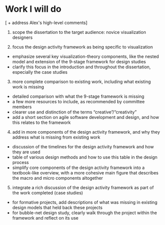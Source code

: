 # Work I will do

[ + address Alex's high-level comments]

1. scope the dissertation to the target audience: novice visualization designers


2. focus the design activity framework as being specific to visualization

- emphasize several key visualization-theory components, like the nested model and extension of the 9-stage framework for design studies
- clarify this focus in the introduction and throughout the dissertation, especially the case studies



3. more complete comparison to existing work, including what existing work is missing

- detailed comparison with what the 9-stage framework is missing
- a few more resources to include, as recommended by committee members
- clearer use and distinction of the terms “creative”/“creativity”
- add a short section on agile software development and design, and how this relates to the framework



4. add in more components of the design activity framework, and why they address what is missing from existing work

- discussion of the timelines for the design activity framework and how they are used
- table of various design methods and how to use this table in the design process
- simplify core components of the design activity framework into a textbook-like overview, with a more cohesive main figure that describes the macro and micro components altogether



5. integrate a rich discussion of the design activity framework as part of the work completed (case studies)

- for formative projects, add descriptions of what was missing in existing design models that held back these projects
- for bubble-net design study, clearly walk through the project within the framework and reflect on its use

